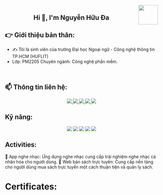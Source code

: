 <img align="right" width="64" src="https://img.icons8.com/color/48/vietnam-circular.png" />

<h2 align="center">Hi 👋, I'm Nguyễn Hữu Đa </h2>

## 👉 Giới thiệu bản thân:
- ✍ Tôi là sinh viên của trường Đại học Ngoại ngữ - Công nghệ thông tin TP.HCM (HUFLIT)<br />
- Lớp: PM2205 Chuyên ngành: Công nghệ phần mềm.
<br />

## 📫 Thông tin liên hệ:

<p align="center">
  <a href="https://www.linkedin.com/in/nguyenda2/" target="_blank">
    <img src="https://img.icons8.com/fluent/48/000000/linkedin.png"/>
  </a>
  <a href="https://www.facebook.com/woahhdaru/" alt="Facebook">
    <img src="https://img.icons8.com/fluent/48/000000/facebook-new.png" target="_blank" />
  </a> 
  <a href="https://github.com/Dayv5" alt="Github">
    <img src="https://img.icons8.com/fluent/48/000000/github.png"/>
  </a> 
  <a href="https://www.youtube.com/@user-qe3ep1ym6z" alt="Youtube channel" target="_blank" >
    <img src="https://img.icons8.com/fluent/48/000000/youtube-play.png"/>
  </a>
  <a href="mailto:nguyenda.624528@gmail.com" alt="Email">
    <img src="https://img.icons8.com/fluent/48/000000/mailing.png"/>
  </a>
</p>

## Kỹ năng:
<p align="center">
  <img src="https://img.icons8.com/color/48/000000/microsoft-sql-server.png"/>
  <img src="https://img.icons8.com/color/48/000000/mongodb.png"/>
  <img src="https://img.icons8.com/fluent/48/000000/github.png"/>
  <img src="https://img.icons8.com/color/48/null/visual-studio--v2.png"/>
  <img src="https://img.icons8.com/?size=48&id=zfHRZ6i1Wg0U&format=png&color=000000"/>
</p>

## Activities:
👀 App nghe nhạc: Ứng dụng nghe nhạc cung cấp trải nghiệm nghe nhạc cá nhân hóa cho người dùng.
👀 Web bán sách trực tuyến: Cung cấp nền tảng cho người dùng mua sách trực tuyến một cách thuận tiện và quản ly sách.
# Certificates:


